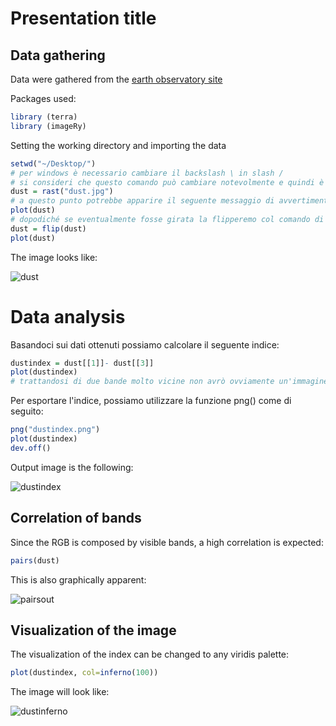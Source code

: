 # Presentation title
## Data gathering
Data were gathered from the [earth observatory site](https://earthobservatory.nasa.gov/)

Packages used:
``` r
library (terra)
library (imageRy)
```
Setting the working directory and importing the data
``` r
setwd("~/Desktop/")
# per windows è necessario cambiare il backslash \ in slash /
# si consideri che questo comando può cambiare notevolmente e quindi è meglio verififare il "path", per il mio pc è stato per esempio il seguente: setwd ("C:/Users/bobby/OneDrive/Desktop")
dust = rast("dust.jpg")
# a questo punto potrebbe apparire il seguente messaggio di avvertimento su R: Messaggio di avvertimento:[rast] unknown extent, ma noi proseguiremo plottando l'immagine col comando di seguito e la visualizzeremo comunque
plot(dust)
# dopodiché se eventualmente fosse girata la flipperemo col comando di seguito e ripeteremo il plot
dust = flip(dust)
plot(dust)
```
The image looks like:

![dust](https://github.com/user-attachments/assets/a8328350-1608-41bf-86e2-dfd9d8375276)

# Data analysis
Basandoci sui dati ottenuti possiamo calcolare il seguente indice:

``` r
dustindex = dust[[1]]- dust[[3]]
plot(dustindex)
# trattandosi di due bande molto vicine non avrò ovviamente un'immagine granché eloquente...
```
Per esportare l'indice, possiamo utilizzare la funzione png() come di seguito:

``` r
png("dustindex.png")
plot(dustindex)
dev.off()
```
Output image is the following:

![dustindex](https://github.com/user-attachments/assets/1d99d740-0f43-4f7a-b50f-a0ddb78321fe)

## Correlation of bands

Since the RGB is composed by visible bands, a high correlation is expected:

``` r
pairs(dust)
```

This is also graphically apparent:

![pairsout](https://github.com/user-attachments/assets/c16c84dd-dc4f-42f9-be48-75a9d3b17a4e)

## Visualization of the image

The visualization of the index can be changed to any viridis palette:

``` r
plot(dustindex, col=inferno(100))
```

The image will look like:

![dustinferno](https://github.com/user-attachments/assets/f871cc40-afb8-4d0b-9ce0-b3d6bcb7ace0)



